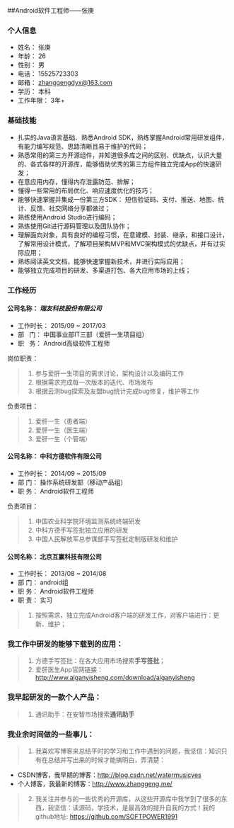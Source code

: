 ##Android软件工程师——张庚

### 个人信息

* 姓名： 张庚
* 年龄： 26
* 性别： 男
* 电话： 15525723303
* 邮箱： zhanggengdyx@163.com 
* 学历： 本科
* 工作年限： 3年+


### 基础技能

* 扎实的Java语言基础、熟悉Android SDK，熟练掌握Android常用研发组件，有能力编写规范、思路清晰且易于维护的代码；
* 熟悉常用的第三方开源组件，并知道很多库之间的区别、优缺点，认识大量的、各式各样的开源库，能够借助优秀的第三方组件独立完成App的快速研发；
* 在意应用内存，懂得内存泄露防范、排解；
* 懂得一些常用的布局优化、响应速度优化的技巧；
* 能够快速掌握并集成一份第三方SDK： 短信验证码、支付、推送、地图、统计、反馈、社交网络分享都做过；
* 熟练使用Android Studio进行编码；
* 熟练使用Git进行源码管理以及团队协作；
* 理解面向对象，具有良好的编程习惯，在意建模、封装、继承，和接口设计，了解常用设计模式，了解项目架构MVP和MVC架构模式的优缺点，并有过实际应用；
* 熟练阅读英文文档，能够快速掌握新技术，并进行实际应用；
* 能够独立完成项目的研发、多渠道打包、各大应用市场的上线；

### 工作经历

#### 公司名称： *瑞友科技股份有限公司*
* 工作时长： 2015/09 ~ 2017/03
* 部   门： 中国事业部IT三部（爱肝一生项目组）
* 职   务： Android高级软件工程师

岗位职责：
> 1. 参与爱肝一生项目的需求讨论，架构设计以及编码工作
> 2. 根据需求完成每一次版本的迭代、市场发布
> 3. 根据云测bug探索及友盟bug统计完成bug修复，维护等工作

负责项目：
> 1. 爱肝一生（患者端）
> 2. 爱肝一生（医生端）
> 3. 爱肝一生（个管端）


#### 公司名称： 中科方德软件有限公司 
* 工作时长： 2014/09 ~ 2015/09
* 部   门： 操作系统研发部（移动产品组）
* 职   务： Android软件工程师

负责项目：
>1. 中国农业科学院环境监测系统终端研发
>2. 中科方德手写签批独立应用的研发
>3. 中国人民解放军总参谋部手写签批定制版研发和维护

#### 公司名称： 北京互赢科技有限公司 
* 工作时长： 2013/08 ~ 2014/08
* 部   门： android组
* 职   务： Android软件工程师
* 职   责： 实习

>1. 按照需求，独立完成Android客户端的研发工作，对客户端进行：更新、维护；

### 我工作中研发的能够下载到的应用：

> 1. 方德手写签批：在各大应用市场搜索**手写签批**；
> 2. 爱肝医生App官网链接：http://www.aiganyisheng.com/download/aiganyisheng

### 我早起研发的一款个人产品：

> 1. 通讯助手：在安智市场搜索**通讯助手**

### 我业余时间做的一些事儿：

> 1. 我喜欢写博客来总结平时的学习和工作中遇到的问题，我坚信：知识只有在总结并写出来的时候才能搞明白，弄清楚：
 * CSDN博客，我早期的博客：http://blog.csdn.net/watermusicyes
 * 个人博客，我最新的博客：http://www.zhanggeng.me/

> 2. 我关注并参与的一些优秀的开源库，从这些开源库中我学到了很多的东西，我坚信：读源码，学技术，是最高效的提升自我的方式！我的github地址: https://github.com/SOFTPOWER1991

